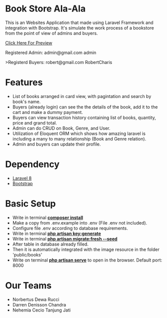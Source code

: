 # Book Store Ala-Ala

This is an Websites Application that made using Laravel Framework and integration with Bootstrap. It's simulate the work process of a bookstore from the point of view of admins and buyers.

<a href='https://bookstorealaala.000webhostapp.com/'>Click Here For Preview</a>

<p>Registered Admin:
admin@gmail.com
admin
</p>

<p>>Registerd Buyers:
robert@gmail.com
RobertCharis
</p>

# Features

- List of books arranged in card view, with pagintation and search by book's name.
- Buyers (already login) can see the the details of the book, add it to the cart and make a dummy payment. 
- Buyers can view transaction history containing list of books, quantity, price and grand total.
- Admin can do CRUD on Book, Genre, and User.
- Utilization of Eloquent ORM which shows how amazing laravel is including a many to many relationship (Book and Genre relation).
- Admin and buyers can update their profile.

# Dependency
- <a href='https://laravel.com/'>Laravel 8</a>
- <a href='https://getbootstrap.com/docs/5.0/getting-started/introduction/'>Bootstrap</a>

# Basic Setup
- Write in terminal **[composer install](https://stackoverflow.com/questions/41975092/install-laravel-using-composer)**
- Make a copy from .env.example into .env (File .env not included). 
- Configure file .env according to database requirements.
- Write in terminal **[php artisan key:generate](https://stillat.com/blog/2016/12/07/laravel-artisan-key-command-the-keygenerate-command)**
- Write in terminal **[php artisan migrate:fresh --seed](https://laravel.com/docs/8.x/seeding#running-seeders/)**
- After table in database already filled.
- Then it is automatically integrated with the image resource in the folder 'public/books'
- Write on terminal **[php artisan serve](https://laravel.com/docs/8.x/installation#installation-via-composer)** to open in the browser. Default port: 8000

# Our Teams
- Norbertus Dewa Rucci
- Darren Denisson Chandra
- Nehemia Cecio Tanjung Jati

<!-- Email:
d.rucci.2001@gmail.com
Website Name:
BookStoreAlaAla
Password:
BookStoreAlaAlaPassword

Database Name:
id18984165_web_project
Database Username:
id18984165_web
Database Host:
localhost
Password:
BookStoreAlaAlaDatabase1_ -->
